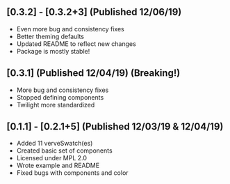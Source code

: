 ## [0.3.2] - [0.3.2+3] (Published 12/06/19)
* Even more bug and consistency fixes
* Better theming defaults
* Updated README to reflect new changes
* Package is mostly stable!

## [0.3.1] (Published 12/04/19) (Breaking!)
* More bug and consistency fixes
* Stopped defining components
* Twilight more standardized

## [0.1.1] - [0.2.1+5] (Published 12/03/19 & 12/04/19)
* Added 11 verveSwatch(es)
* Created basic set of components
* Licensed under MPL 2.0
* Wrote example and README
* Fixed bugs with components and color